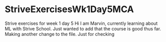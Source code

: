 # StriveExercisesWk1Day5MCA
Strive exercises for week 1 day 5
Hi I am Marvin, currently learning about ML with Strive School.
Just wanted to add that the course is good thus far.
Making another change to the file.
Just for checking
